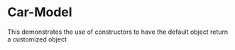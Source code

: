 # Car-Model
This demonstrates the use of constructors to have the default object return a customized object
